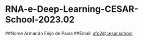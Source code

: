 # RNA-e-Deep-Learning-CESAR-School-2023.02
##Nome Armando Feijó de Paula
##Email: afp2@cesar.school
